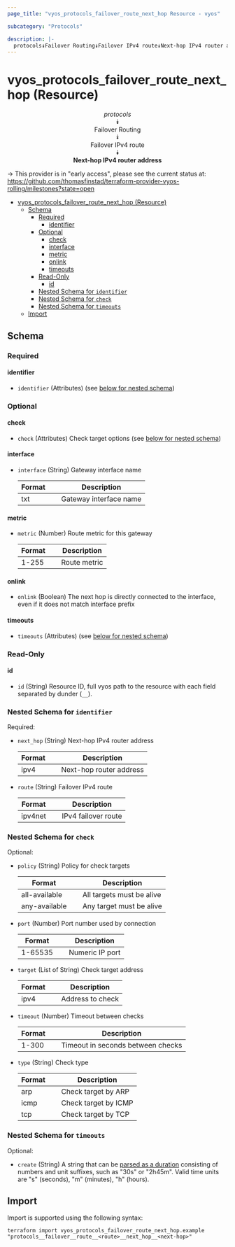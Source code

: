 ```yaml
---
page_title: "vyos_protocols_failover_route_next_hop Resource - vyos"

subcategory: "Protocols"

description: |-
  protocols⯯Failover Routing⯯Failover IPv4 route⯯Next-hop IPv4 router address
---
```


# vyos_protocols_failover_route_next_hop (Resource)
<center>


*protocols*  
⯯  
Failover Routing  
⯯  
Failover IPv4 route  
⯯  
**Next-hop IPv4 router address**


</center>

-> This provider is in "early access", please see the current status at: https://github.com/thomasfinstad/terraform-provider-vyos-rolling/milestones?state=open

<!--TOC-->

- [vyos_protocols_failover_route_next_hop (Resource)](#vyos_protocols_failover_route_next_hop-resource)
  - [Schema](#schema)
    - [Required](#required)
      - [identifier](#identifier)
    - [Optional](#optional)
      - [check](#check)
      - [interface](#interface)
      - [metric](#metric)
      - [onlink](#onlink)
      - [timeouts](#timeouts)
    - [Read-Only](#read-only)
      - [id](#id)
    - [Nested Schema for `identifier`](#nested-schema-for-identifier)
    - [Nested Schema for `check`](#nested-schema-for-check)
    - [Nested Schema for `timeouts`](#nested-schema-for-timeouts)
  - [Import](#import)

<!--TOC-->

<!-- schema generated by tfplugindocs -->
## Schema

### Required

#### identifier
- `identifier` (Attributes) (see [below for nested schema](#nestedatt--identifier))

### Optional

#### check
- `check` (Attributes) Check target options (see [below for nested schema](#nestedatt--check))
#### interface
- `interface` (String) Gateway interface name

    |  Format  &emsp;|  Description             |
    |----------|--------------------------|
    |  txt     &emsp;|  Gateway interface name  |
#### metric
- `metric` (Number) Route metric for this gateway

    |  Format  &emsp;|  Description   |
    |----------|----------------|
    |  1-255   &emsp;|  Route metric  |
#### onlink
- `onlink` (Boolean) The next hop is directly connected to the interface, even if it does not match interface prefix
#### timeouts
- `timeouts` (Attributes) (see [below for nested schema](#nestedatt--timeouts))

### Read-Only

#### id
- `id` (String) Resource ID, full vyos path to the resource with each field separated by dunder (`__`).

<a id="nestedatt--identifier"></a>
### Nested Schema for `identifier`

Required:

- `next_hop` (String) Next-hop IPv4 router address

    |  Format  &emsp;|  Description              |
    |----------|---------------------------|
    |  ipv4    &emsp;|  Next-hop router address  |
- `route` (String) Failover IPv4 route

    |  Format   &emsp;|  Description          |
    |-----------|-----------------------|
    |  ipv4net  &emsp;|  IPv4 failover route  |


<a id="nestedatt--check"></a>
### Nested Schema for `check`

Optional:

- `policy` (String) Policy for check targets

    |  Format         &emsp;|  Description                |
    |-----------------|-----------------------------|
    |  all-available  &emsp;|  All targets must be alive  |
    |  any-available  &emsp;|  Any target must be alive   |
- `port` (Number) Port number used by connection

    |  Format   &emsp;|  Description      |
    |-----------|-------------------|
    |  1-65535  &emsp;|  Numeric IP port  |
- `target` (List of String) Check target address

    |  Format  &emsp;|  Description       |
    |----------|--------------------|
    |  ipv4    &emsp;|  Address to check  |
- `timeout` (Number) Timeout between checks

    |  Format  &emsp;|  Description                        |
    |----------|-------------------------------------|
    |  1-300   &emsp;|  Timeout in seconds between checks  |
- `type` (String) Check type

    |  Format  &emsp;|  Description           |
    |----------|------------------------|
    |  arp     &emsp;|  Check target by ARP   |
    |  icmp    &emsp;|  Check target by ICMP  |
    |  tcp     &emsp;|  Check target by TCP   |


<a id="nestedatt--timeouts"></a>
### Nested Schema for `timeouts`

Optional:

- `create` (String) A string that can be [parsed as a duration](https://pkg.go.dev/time#ParseDuration) consisting of numbers and unit suffixes, such as &#34;30s&#34; or &#34;2h45m&#34;. Valid time units are &#34;s&#34; (seconds), &#34;m&#34; (minutes), &#34;h&#34; (hours).

## Import

Import is supported using the following syntax:

```shell
terraform import vyos_protocols_failover_route_next_hop.example "protocols__failover__route__<route>__next_hop__<next-hop>"
```
